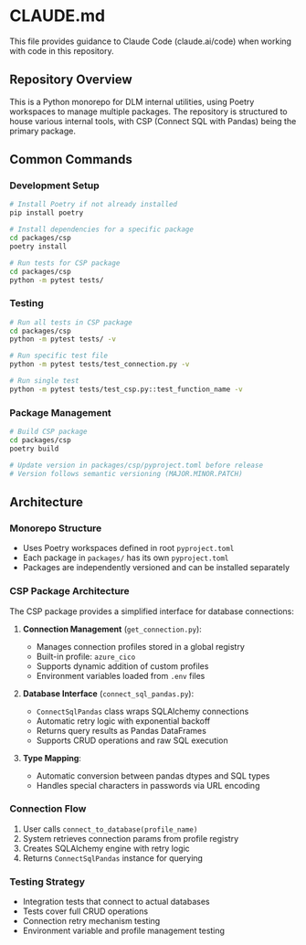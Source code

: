 # CLAUDE.md

This file provides guidance to Claude Code (claude.ai/code) when working with code in this repository.

## Repository Overview

This is a Python monorepo for DLM internal utilities, using Poetry workspaces to manage multiple packages. The repository is structured to house various internal tools, with CSP (Connect SQL with Pandas) being the primary package.

## Common Commands

### Development Setup
```bash
# Install Poetry if not already installed
pip install poetry

# Install dependencies for a specific package
cd packages/csp
poetry install

# Run tests for CSP package
cd packages/csp
python -m pytest tests/
```

### Testing
```bash
# Run all tests in CSP package
cd packages/csp
python -m pytest tests/ -v

# Run specific test file
python -m pytest tests/test_connection.py -v

# Run single test
python -m pytest tests/test_csp.py::test_function_name -v
```

### Package Management
```bash
# Build CSP package
cd packages/csp
poetry build

# Update version in packages/csp/pyproject.toml before release
# Version follows semantic versioning (MAJOR.MINOR.PATCH)
```

## Architecture

### Monorepo Structure
- Uses Poetry workspaces defined in root `pyproject.toml`
- Each package in `packages/` has its own `pyproject.toml`
- Packages are independently versioned and can be installed separately

### CSP Package Architecture
The CSP package provides a simplified interface for database connections:

1. **Connection Management** (`get_connection.py`):
   - Manages connection profiles stored in a global registry
   - Built-in profile: `azure_cico` 
   - Supports dynamic addition of custom profiles
   - Environment variables loaded from `.env` files

2. **Database Interface** (`connect_sql_pandas.py`):
   - `ConnectSqlPandas` class wraps SQLAlchemy connections
   - Automatic retry logic with exponential backoff
   - Returns query results as Pandas DataFrames
   - Supports CRUD operations and raw SQL execution

3. **Type Mapping**:
   - Automatic conversion between pandas dtypes and SQL types
   - Handles special characters in passwords via URL encoding

### Connection Flow
1. User calls `connect_to_database(profile_name)`
2. System retrieves connection params from profile registry
3. Creates SQLAlchemy engine with retry logic
4. Returns `ConnectSqlPandas` instance for querying

### Testing Strategy
- Integration tests that connect to actual databases
- Tests cover full CRUD operations
- Connection retry mechanism testing
- Environment variable and profile management testing